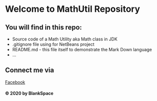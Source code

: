 # Welcome to MathUtil Repository

## You will find in this repo:
* Source code of a Math Utility aka Math class in JDK
* .gitignore file using for NetBeans project
* README.md - this file itself to demonstrate the Mark Down language
* ...

## Connect me via
[Facebook](https:facebook.com/duchuy2501)

#### © 2020 by BlankSpace
